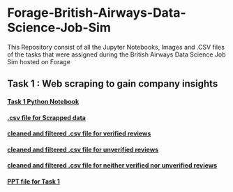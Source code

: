 # Forage-British-Airways-Data-Science-Job-Sim
This Repository consist of all the Jupyter Notebooks, Images and .CSV files of the tasks that were assigned during the British Airways Data Science Job Sim hosted on Forage


## Task 1 : Web scraping to gain company insights
#### [Task 1 Python Notebook](https://nbviewer.org/github/ADVAIT135/Forage-British-Airways-Data-Science-Job-Sim/blob/8a53e25089a277454c16f3db41b9ac12698bb430/Task%201%3A%20Web%20scraping%20to%20gain%20company%20insights/Forage%20British%20Airways%20Data%20Science%20Task%201%20-%20Web%20scraping%20to%20gain%20company%20insights.ipynb)
#### [.csv file for Scrapped data](https://raw.githubusercontent.com/ADVAIT135/Forage-British-Airways-Data-Science-Job-Sim/main/Task%201%3A%20Web%20scraping%20to%20gain%20company%20insights/BA_reviews.csv)
#### [cleaned and filtered .csv file for verified reviews](https://github.com/ADVAIT135/Forage-British-Airways-Data-Science-Job-Sim/blob/9c5bda1210e7e0aa3600940fc275b88c01d57088/Task%201%3A%20Web%20scraping%20to%20gain%20company%20insights/Verfied%20Trips%20sentiment%20score%20and%20label.csv)
#### [cleaned and filtered .csv file for unverified reviews](https://github.com/ADVAIT135/Forage-British-Airways-Data-Science-Job-Sim/blob/9c5bda1210e7e0aa3600940fc275b88c01d57088/Task%201%3A%20Web%20scraping%20to%20gain%20company%20insights/Unverfied%20Trips%20sentiment%20score%20and%20label.csv)
#### [cleaned and filtered .csv file for neither verified nor unverified reviews](https://github.com/ADVAIT135/Forage-British-Airways-Data-Science-Job-Sim/blob/9c5bda1210e7e0aa3600940fc275b88c01d57088/Task%201%3A%20Web%20scraping%20to%20gain%20company%20insights/Neither%20Verified%20nor%20Unverfied%20Trips%20and%20reviews.csv)
#### [PPT file for Task 1](https://view.officeapps.live.com/op/view.aspx?src=https%3A%2F%2Fraw.githubusercontent.com%2FADVAIT135%2FForage-British-Airways-Data-Science-Job-Sim%2Fmain%2FTask%25201%253A%2520Web%2520scraping%2520to%2520gain%2520company%2520insights%2FForage%2520British%2520Airways%2520Data%2520Science%2520Job%2520Sim%2520Task%25201%2520-%2520Web%2520scraping%2520to%2520gain%2520company%2520insights.pptx&wdOrigin=BROWSELINK)

